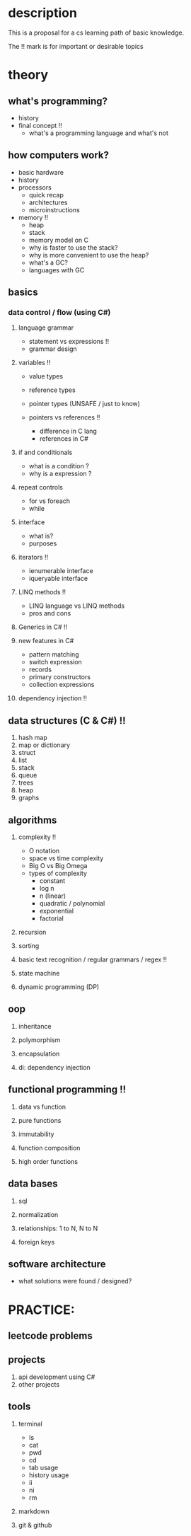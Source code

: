 # description
This is a proposal for a cs learning path of basic knowledge.

The :bangbang: mark is for important or desirable topics

# theory

## what's programming?

-   history
-   final concept :bangbang:
    -   what's a programming language and what's not

## how computers work?

-   basic hardware
-   history
-   processors
    -   quick recap
    -   architectures
    -   microinstructions
-   memory :bangbang:
    -   heap
    -   stack
    -   memory model on C
    -   why is faster to use the stack?
    -   why is more convenient to use the heap?
    -   what's a GC?
    -   languages with GC

## basics

### data control / flow (using C#)

1.  language grammar

    -   statement vs expressions :bangbang:
    -   grammar design

2.  variables :bangbang:

    -   value types
    -   reference types
    -   pointer types (UNSAFE / just to know)

    -   pointers vs references :bangbang:
        -   difference in C lang
        -   references in C#

3.  if and conditionals

    -   what is a condition ?
    -   why is a expression ?

4.  repeat controls

    -   for vs foreach
    -   while

5.  interface

    -   what is?
    -   purposes

6.  iterators :bangbang:

    -   ienumerable interface
    -   iqueryable interface

7.  LINQ methods :bangbang:

    -   LINQ language vs LINQ methods
    -   pros and cons

8.  Generics in C# :bangbang:

9.  new features in C#

    -   pattern matching
    -   switch expression
    -   records
    -   primary constructors
    -   collection expressions

10. dependency injection :bangbang:

## data structures (C & C#) :bangbang:

1.  hash map
2.  map or dictionary
3.  struct
4.  list
5.  stack
6.  queue
7.  trees
8.  heap
9.  graphs

## algorithms

1.  complexity :bangbang:

    -   O notation
    -   space vs time complexity
    -   Big O vs Big Omega
    -   types of complexity
        -   constant
        -   log n
        -   n (linear)
        -   quadratic / polynomial
        -   exponential
        -   factorial

2.  recursion

3.  sorting

4.  basic text recognition / regular grammars / regex :bangbang:

5.  state machine

6.  dynamic programming (DP)

## oop

1.  inheritance

2.  polymorphism

3.  encapsulation

4.  di: dependency injection

## functional programming :bangbang:

1.  data vs function

2.  pure functions

3.  immutability

4.  function composition

5.  high order functions

## data bases

1.  sql

2.  normalization

3.  relationships: 1 to N, N to N

4.  foreign keys

## software architecture

-   what solutions were found / designed?

# PRACTICE:

## leetcode problems

## projects

1.  api development using C#
2.  other projects

## tools

1.  terminal

    -   ls
    -   cat
    -   pwd
    -   cd
    -   tab usage
    -   history usage
    -   ii
    -   ni
    -   rm

2.  markdown
3.  git & github
